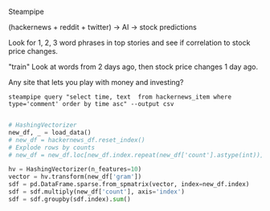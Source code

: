 Steampipe

(hackernews + reddit + twitter) -> AI -> stock predictions

Look for 1, 2, 3 word phrases in top stories and see if correlation to stock price changes.

"train"
Look at words from 2 days ago, then stock price changes 1 day ago.

Any site that lets you play with money and investing?

```shell
steampipe query "select time, text  from hackernews_item where type='comment' order by time asc" --output csv
```

```python

# HashingVectorizer
new_df, _ = load_data()
# new_df = hackernews_df.reset_index()
# Explode rows by counts
# new_df = new_df.loc[new_df.index.repeat(new_df['count'].astype(int))].drop(columns='count').set_index('date')

hv = HashingVectorizer(n_features=10)
vector = hv.transform(new_df['gram'])
sdf = pd.DataFrame.sparse.from_spmatrix(vector, index=new_df.index)
sdf = sdf.multiply(new_df['count'], axis='index')
sdf = sdf.groupby(sdf.index).sum()
```